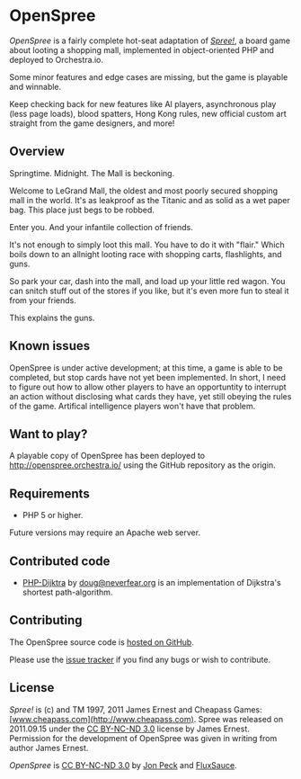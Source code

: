 # OpenSpree

*OpenSpree* is a fairly complete hot-seat adaptation of *[Spree!](http://cheapass.com/freegames/spree)*, a board game about looting a shopping mall, implemented in object-oriented PHP and deployed to Orchestra.io.

Some minor features and edge cases are missing, but the game is playable and winnable.

Keep checking back for new features like AI players, asynchronous play (less page loads), blood spatters, Hong Kong rules, new official custom art straight from the game designers, and more!

## Overview

Springtime. Midnight. The Mall is beckoning.

Welcome to LeGrand Mall, the oldest and most poorly secured shopping mall in the world. It's as leakproof as the Titanic and as solid as a wet paper bag. This place just begs to be robbed.

Enter you. And your infantile collection of friends.

It's not enough to simply loot this mall. You have to do it with "flair." Which boils down to an allnight looting race with shopping carts, flashlights, and guns.

So park your car, dash into the mall, and load up your little red wagon. You can snitch stuff out of the stores if you like, but it's even more fun to steal it from your friends.

This explains the guns.

## Known issues

OpenSpree is under active development; at this time, a game is able to be completed, but stop cards have not yet been implemented.  In short, I need to figure out how to allow other players to have an opportuntity to interrupt an action without disclosing what cards they have, yet still obeying the rules of the game.  Artifical intelligence players won't have that problem.

## Want to play?

A playable copy of OpenSpree has been deployed to http://openspree.orchestra.io/ using the GitHub repository as the origin. 

## Requirements

* PHP 5 or higher.

Future versions may require an Apache web server.

## Contributed code

* [PHP-Dijktra](https://github.com/kay/PHP-Dijkstra) by doug@neverfear.org is an implementation of Dijkstra's shortest path-algorithm. 

## Contributing

The OpenSpree source code is [hosted on GitHub](https://github.com/fluxsauce/OpenSpree).

Please use the [issue tracker](https://github.com/fluxsauce/OpenSpree/issues) if you find any bugs or wish to contribute.

## License

*Spree!* is (c) and TM 1997, 2011 James Ernest and Cheapass Games: [www.cheapass.com](http://www.cheapass.com). Spree was released on 2011.09.15 under the [CC BY-NC-ND 3.0](http://creativecommons.org/licenses/by-nc-nd/3.0/) license by James Ernest.  Permission for the development of OpenSpree was given in writing from author James Ernest.

*OpenSpree* is [CC BY-NC-ND 3.0](http://creativecommons.org/licenses/by-nc-nd/3.0/) by [Jon Peck](http://theconfluence.org) and [FluxSauce](http://fluxsauce.com).